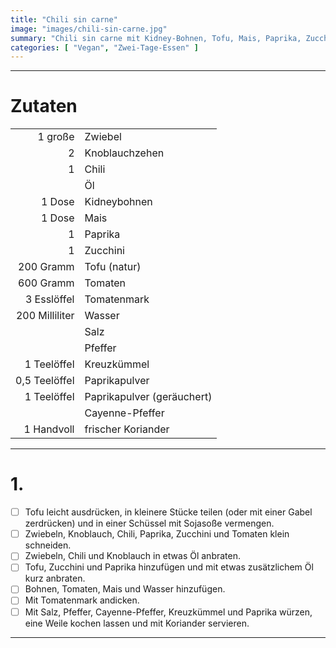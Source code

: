 ```yaml
---
title: "Chili sin carne"
image: "images/chili-sin-carne.jpg"
summary: "Chili sin carne mit Kidney-Bohnen, Tofu, Mais, Paprika, Zucchini und Koriander"
categories: [ "Vegan", "Zwei-Tage-Essen" ]
---
```


---

# Zutaten

|                |                            |
|---------------:|:---------------------------|
|        1 große | Zwiebel                    |
|              2 | Knoblauchzehen             |
|              1 | Chili                      |
|                | Öl                         |
|         1 Dose | Kidneybohnen               |
|         1 Dose | Mais                       |
|              1 | Paprika                    |
|              1 | Zucchini                   |
|      200 Gramm | Tofu (natur)               |
|      600 Gramm | Tomaten                    |
|    3 Esslöffel | Tomatenmark                |
| 200 Milliliter | Wasser                     |
|                | Salz                       |
|                | Pfeffer                    |
|    1 Teelöffel | Kreuzkümmel                |
|  0,5 Teelöffel | Paprikapulver              |
|    1 Teelöffel | Paprikapulver (geräuchert) |
|                | Cayenne-Pfeffer            |
|     1 Handvoll | frischer Koriander         |

---

# 1.

- [ ] Tofu leicht ausdrücken, in kleinere Stücke teilen (oder mit einer Gabel zerdrücken) und in einer Schüssel mit
  Sojasoße vermengen.
- [ ] Zwiebeln, Knoblauch, Chili, Paprika, Zucchini und Tomaten klein schneiden.
- [ ] Zwiebeln, Chili und Knoblauch in etwas Öl anbraten.
- [ ] Tofu, Zucchini und Paprika hinzufügen und mit etwas zusätzlichem Öl kurz anbraten.
- [ ] Bohnen, Tomaten, Mais und Wasser hinzufügen.
- [ ] Mit Tomatenmark andicken.
- [ ] Mit Salz, Pfeffer, Cayenne-Pfeffer, Kreuzkümmel und Paprika würzen, eine Weile kochen lassen und mit Koriander
  servieren.

---
